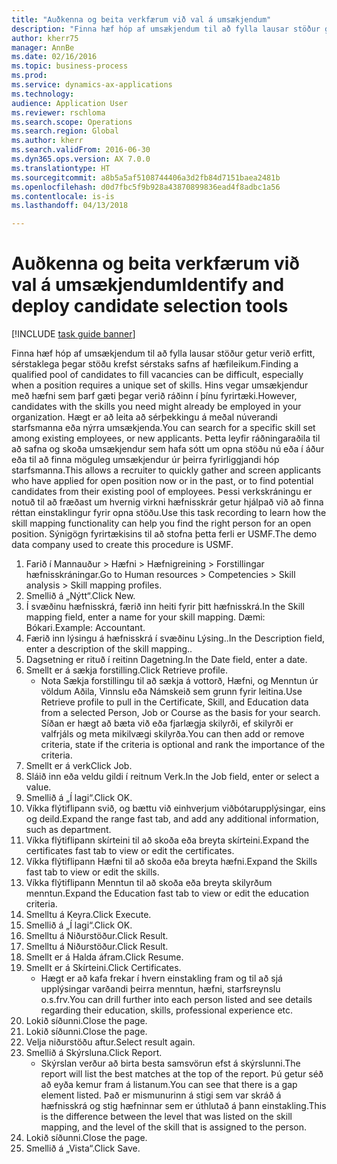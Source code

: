 ```yaml
--- 
title: "Auðkenna og beita verkfærum við val á umsækjendum"
description: "Finna hæf hóp af umsækjendum til að fylla lausar stöður getur verið erfitt, sérstaklega þegar stöðu krefst sérstaks safns af hæfileikum."
author: kherr75
manager: AnnBe
ms.date: 02/16/2016
ms.topic: business-process
ms.prod: 
ms.service: dynamics-ax-applications
ms.technology: 
audience: Application User
ms.reviewer: rschloma
ms.search.scope: Operations
ms.search.region: Global
ms.author: kherr
ms.search.validFrom: 2016-06-30
ms.dyn365.ops.version: AX 7.0.0
ms.translationtype: HT
ms.sourcegitcommit: a8b5a5af5108744406a3d2fb84d7151baea2481b
ms.openlocfilehash: d0d7fbc5f9b928a43870899836ead4f8adbc1a56
ms.contentlocale: is-is
ms.lasthandoff: 04/13/2018

---
```

# <a name="identify-and-deploy-candidate-selection-tools"></a><span data-ttu-id="b1c78-103">Auðkenna og beita verkfærum við val á umsækjendum</span><span class="sxs-lookup"><span data-stu-id="b1c78-103">Identify and deploy candidate selection tools</span></span>

[!INCLUDE [task guide banner](../../includes/task-guide-banner.md)]

<span data-ttu-id="b1c78-104">Finna hæf hóp af umsækjendum til að fylla lausar stöður getur verið erfitt, sérstaklega þegar stöðu krefst sérstaks safns af hæfileikum.</span><span class="sxs-lookup"><span data-stu-id="b1c78-104">Finding a qualified pool of candidates to fill vacancies can be difficult, especially when a position requires a unique set of skills.</span></span>  <span data-ttu-id="b1c78-105">Hins vegar umsækjendur með hæfni sem þarf gæti þegar verið ráðinn í þínu fyrirtæki.</span><span class="sxs-lookup"><span data-stu-id="b1c78-105">However, candidates with the skills you need might already be employed in your organization.</span></span> <span data-ttu-id="b1c78-106">Hægt er að leita að sérþekkingu á meðal núverandi starfsmanna eða nýrra umsækjenda.</span><span class="sxs-lookup"><span data-stu-id="b1c78-106">You can search for a specific skill set among existing employees, or new applicants.</span></span> <span data-ttu-id="b1c78-107">Þetta leyfir ráðningaraðila til að safna og skoða umsækjendur sem hafa sótt um opna stöðu nú eða í áður eða til að finna möguleg umsækjendur úr þeirra fyrirliggjandi hóp starfsmanna.</span><span class="sxs-lookup"><span data-stu-id="b1c78-107">This allows a recruiter to quickly gather and screen applicants who have applied for open position now or in the past, or to find potential candidates from their existing pool of employees.</span></span> <span data-ttu-id="b1c78-108">Þessi verkskráningu er notuð til að fræðast um hvernig virkni hæfnisskrár getur hjálpað við að finna réttan einstaklingur fyrir opna stöðu.</span><span class="sxs-lookup"><span data-stu-id="b1c78-108">Use this task recording to learn how the skill mapping functionality can help you find the right person for an open position.</span></span> <span data-ttu-id="b1c78-109">Sýnigögn fyrirtækisins til að stofna þetta ferli er USMF.</span><span class="sxs-lookup"><span data-stu-id="b1c78-109">The demo data company used to create this procedure is USMF.</span></span>

1. <span data-ttu-id="b1c78-110">Farið í Mannauður > Hæfni > Hæfnigreining > Forstillingar hæfnisskráningar.</span><span class="sxs-lookup"><span data-stu-id="b1c78-110">Go to Human resources > Competencies > Skill analysis > Skill mapping profiles.</span></span>
2. <span data-ttu-id="b1c78-111">Smellið á „Nýtt“.</span><span class="sxs-lookup"><span data-stu-id="b1c78-111">Click New.</span></span>
3. <span data-ttu-id="b1c78-112">Í svæðinu hæfnisskrá, færið inn heiti fyrir þitt hæfnisskrá.</span><span class="sxs-lookup"><span data-stu-id="b1c78-112">In the Skill mapping field, enter a name for your skill mapping.</span></span>  <span data-ttu-id="b1c78-113">Dæmi: Bókari.</span><span class="sxs-lookup"><span data-stu-id="b1c78-113">Example: Accountant.</span></span>
4. <span data-ttu-id="b1c78-114">Færið inn lýsingu á hæfnisskrá í svæðinu Lýsing..</span><span class="sxs-lookup"><span data-stu-id="b1c78-114">In the Description field, enter a description of the skill mapping..</span></span>
5. <span data-ttu-id="b1c78-115">Dagsetning er rituð í reitinn Dagetning.</span><span class="sxs-lookup"><span data-stu-id="b1c78-115">In the Date field, enter a date.</span></span>
6. <span data-ttu-id="b1c78-116">Smellt er á sækja forstilling.</span><span class="sxs-lookup"><span data-stu-id="b1c78-116">Click Retrieve profile.</span></span>
    * <span data-ttu-id="b1c78-117">Nota Sækja forstillingu til að sækja á vottorð, Hæfni, og Menntun úr völdum Aðila, Vinnslu eða Námskeið sem grunn fyrir leitina.</span><span class="sxs-lookup"><span data-stu-id="b1c78-117">Use Retrieve profile to pull in the Certificate, Skill, and Education data from a selected Person, Job or Course as the basis for your search.</span></span>   <span data-ttu-id="b1c78-118">Síðan er hægt að bæta við eða fjarlægja skilyrði, ef skilyrði er valfrjáls og meta mikilvægi skilyrða.</span><span class="sxs-lookup"><span data-stu-id="b1c78-118">You can then add or remove criteria, state if the criteria is optional and rank the importance of the criteria.</span></span>  
7. <span data-ttu-id="b1c78-119">Smellt er á verk</span><span class="sxs-lookup"><span data-stu-id="b1c78-119">Click Job.</span></span>
8. <span data-ttu-id="b1c78-120">Sláið inn eða veldu gildi í reitnum Verk.</span><span class="sxs-lookup"><span data-stu-id="b1c78-120">In the Job field, enter or select a value.</span></span>
9. <span data-ttu-id="b1c78-121">Smellið á „Í lagi“.</span><span class="sxs-lookup"><span data-stu-id="b1c78-121">Click OK.</span></span>
10. <span data-ttu-id="b1c78-122">Víkka flýtiflipann svið, og bættu við einhverjum viðbótarupplýsingar, eins og deild.</span><span class="sxs-lookup"><span data-stu-id="b1c78-122">Expand the range fast tab, and add any additional information, such as department.</span></span>
11. <span data-ttu-id="b1c78-123">Víkka flýtiflipann skírteini til að skoða eða breyta skírteini.</span><span class="sxs-lookup"><span data-stu-id="b1c78-123">Expand the certificates fast tab to view or edit the certificates.</span></span>
12. <span data-ttu-id="b1c78-124">Víkka flýtiflipann Hæfni til að skoða eða breyta hæfni.</span><span class="sxs-lookup"><span data-stu-id="b1c78-124">Expand the Skills fast tab to view or edit the skills.</span></span>
13. <span data-ttu-id="b1c78-125">Víkka flýtiflipann Menntun til að skoða eða breyta skilyrðum menntun.</span><span class="sxs-lookup"><span data-stu-id="b1c78-125">Expand the Education fast tab to view or edit the education criteria.</span></span>
14. <span data-ttu-id="b1c78-126">Smelltu á Keyra.</span><span class="sxs-lookup"><span data-stu-id="b1c78-126">Click Execute.</span></span>
15. <span data-ttu-id="b1c78-127">Smellið á „Í lagi“.</span><span class="sxs-lookup"><span data-stu-id="b1c78-127">Click OK.</span></span>
16. <span data-ttu-id="b1c78-128">Smelltu á Niðurstöður.</span><span class="sxs-lookup"><span data-stu-id="b1c78-128">Click Result.</span></span>
17. <span data-ttu-id="b1c78-129">Smelltu á Niðurstöður.</span><span class="sxs-lookup"><span data-stu-id="b1c78-129">Click Result.</span></span>
18. <span data-ttu-id="b1c78-130">Smellt er á Halda áfram.</span><span class="sxs-lookup"><span data-stu-id="b1c78-130">Click Resume.</span></span>
19. <span data-ttu-id="b1c78-131">Smellt er á Skírteini.</span><span class="sxs-lookup"><span data-stu-id="b1c78-131">Click Certificates.</span></span>
    * <span data-ttu-id="b1c78-132">Hægt er að kafa frekar í hvern einstakling fram og til að sjá upplýsingar varðandi þeirra menntun, hæfni, starfsreynslu o.s.frv.</span><span class="sxs-lookup"><span data-stu-id="b1c78-132">You can drill further into each person listed and see details regarding their education, skills, professional experience etc.</span></span>  
20. <span data-ttu-id="b1c78-133">Lokið síðunni.</span><span class="sxs-lookup"><span data-stu-id="b1c78-133">Close the page.</span></span>
21. <span data-ttu-id="b1c78-134">Lokið síðunni.</span><span class="sxs-lookup"><span data-stu-id="b1c78-134">Close the page.</span></span>
22. <span data-ttu-id="b1c78-135">Velja niðurstöðu aftur.</span><span class="sxs-lookup"><span data-stu-id="b1c78-135">Select result again.</span></span>
23. <span data-ttu-id="b1c78-136">Smellið á Skýrsluna.</span><span class="sxs-lookup"><span data-stu-id="b1c78-136">Click Report.</span></span>
    * <span data-ttu-id="b1c78-137">Skýrslan verður að birta besta samsvörun efst á skýrslunni.</span><span class="sxs-lookup"><span data-stu-id="b1c78-137">The report will list the best matches at the top of the report.</span></span>  <span data-ttu-id="b1c78-138">Þú getur séð að eyða kemur fram á listanum.</span><span class="sxs-lookup"><span data-stu-id="b1c78-138">You can see that there is a gap element listed.</span></span>  <span data-ttu-id="b1c78-139">Það er mismunurinn á stigi sem var skráð á hæfnisskrá og stig hæfninnar sem er úthlutað á þann einstakling.</span><span class="sxs-lookup"><span data-stu-id="b1c78-139">This is the difference between the level that was listed on the skill mapping, and the level of the skill that is assigned to the person.</span></span>  
24. <span data-ttu-id="b1c78-140">Lokið síðunni.</span><span class="sxs-lookup"><span data-stu-id="b1c78-140">Close the page.</span></span>
25. <span data-ttu-id="b1c78-141">Smellið á „Vista“.</span><span class="sxs-lookup"><span data-stu-id="b1c78-141">Click Save.</span></span>



